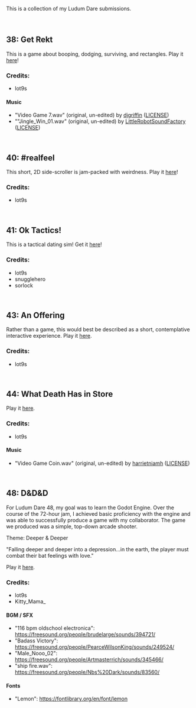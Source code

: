 This is a collection of my Ludum Dare submissions.
<br>
<br>
<br>

## 38: Get Rekt
This is a game about booping, dodging, surviving, and rectangles. Play it [here](https://lot9s.github.io/ludum-dare/38/)!

### Credits:
* lot9s

#### Music
* "Video Game 7.wav" (original, un-edited) by [djgriffin](http://www.freesound.org/people/djgriffin/sounds/172561/) ([LICENSE](https://creativecommons.org/licenses/by-nc/3.0/))
* ""Jingle_Win_01.wav" (original, un-edited) by [LittleRobotSoundFactory](href="http://www.freesound.org/people/LittleRobotSoundFactory/sounds/270545/) ([LICENSE](https://creativecommons.org/licenses/by/3.0/))

<br>

## 40: #realfeel

This short, 2D side-scroller is jam-packed with weirdness. Play it [here](https://lot9s.github.io/ludum-dare/40/)!

### Credits:
* lot9s

<br>

## 41: Ok Tactics!

This is a tactical dating sim! Get it [here](https://ldjam.com/events/ludum-dare/41/ok-tactics)!

### Credits:
* lot9s
* snugglehero
* sorlock

<br>


## 43: An Offering

Rather than a game, this would best be described as a short, contemplative interactive experience. Play it [here](https://lot9s.github.io/ludum-dare/43/).

### Credits:
* lot9s

<br>


## 44: What Death Has in Store

Play it [here](https://lot9s.github.io/ludum-dare/44/).

### Credits:
* lot9s

#### Music
* "Video Game Coin.wav" (original, un-edited) by [harrietniamh](https://freesound.org/people/harrietniamh/sounds/415083/) ([LICENSE](https://creativecommons.org/licenses/by/3.0/))

<br>


## 48: D&D&D

For Ludum Dare 48, my goal was to learn the Godot Engine. Over the course of the 72-hour jam, I achieved basic proficiency with the engine and was able to successfully produce a game with my collaborator. The game we produced was a simple, top-down arcade shooter.

Theme: Deeper & Deeper

"Falling deeper and deeper into a depression...in the earth, the player must combat their bat feelings with love."

Play it [here](https://lot9s.github.io/ludum-dare/48/).

### Credits:
* lot9s
* Kitty_Mama_

#### BGM / SFX
* "116 bpm oldschool electronica": https://freesound.org/people/brudelarge/sounds/394721/
* "Badass Victory": https://freesound.org/people/PearceWilsonKing/sounds/249524/
* "Male_Nooo_02": https://freesound.org/people/Artmasterrich/sounds/345466/
* "ship fire.wav": https://freesound.org/people/Nbs%20Dark/sounds/83560/

#### Fonts
* "Lemon": https://fontlibrary.org/en/font/lemon

